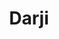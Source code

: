 ---
title: "Darji"
title_bn: "দরজি ঝরা"
description: "Darji jhora starts from the conjunction of Debram & Netari streams and ends at the Chinakur bil."
---
